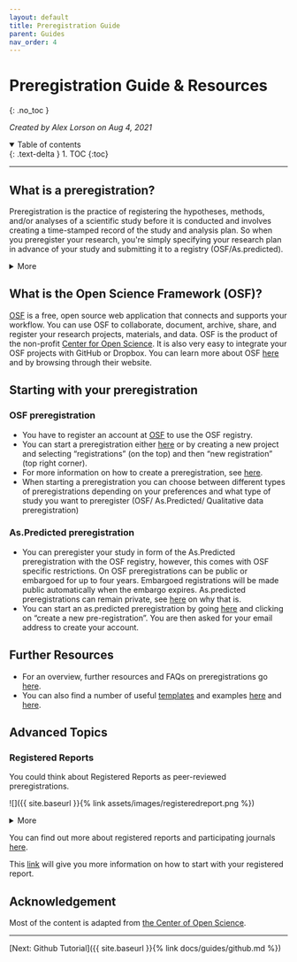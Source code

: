 ```yaml
---
layout: default
title: Preregistration Guide
parent: Guides
nav_order: 4
---
```


# Preregistration Guide & Resources
{: .no_toc }

*Created by Alex Lorson on Aug 4, 2021*

<details open markdown="block">
  <summary>
    Table of contents
  </summary>
  {: .text-delta }
1. TOC
{:toc}
</details>

---

## What is a preregistration?

Preregistration is the practice of registering the hypotheses, methods, and/or analyses of a scientific study before it is conducted and involves creating a time-stamped record of the study and analysis plan.
So when you preregister your research, you're simply specifying your research plan in advance of your study and submitting it to a registry (OSF/As.predicted). 

<details markdown="block">
<summary>More</summary>
  
  Preregistration separates *hypothesis-generating* (exploratory) from *hypothesis-testing* (confirmatory) research. Both are important. We can think of exploratory and confirmatory as different parts of the research cycle, in which researchers develop hypotheses in the exploratory phase and become more confident in the veracity of those hypotheses in the confirmatory phase. But the same data cannot be used to generate and test a hypothesis, which can happen unintentionally and reduce the credibility of your results. Addressing this problem through planning improves the quality and transparency of your research.

  Thus, **preregistration enables confirmatory hypothesis testing**, which allows you to have a higher level of confidence in your findings and helps others who may wish to build on it. 

| Confirmatory Research                       |  Exploratory Research                                              |
|:--------------------------------------------|:-------------------------------------------------------------------|
| Hypothesis testing                          |  Hypothesis generating                                             |
| Data-independent                            |  Data-dependent                                                    |
| Minimizes false positives                   |  Minimizes false negatives in order to find unexpected discoveries |
| P-values retain diagnostic value            |  P-values lose diagnostic value                                    |
| Inferences may be drawn to wider population |  Not useful for making inferences to any wider population          |  

</details>  

## What is the Open Science Framework (OSF)?

[OSF](https://www.osf.io) is a free, open source web application that connects and supports your workflow. You can use OSF to collaborate, document, archive, share, and register your research projects, materials, and data. OSF is the product of the non-profit [Center for Open Science](https://www.cos.io/). It is also very easy to integrate your OSF projects with GitHub or Dropbox. You can learn more about OSF [here](https://osf.io/4znzp/wiki/home/) and by browsing through their website.

## Starting with your preregistration

### OSF preregistration

* You have to register an account at [OSF](https://osf.io/dashboard) to use the OSF registry.
*	You can start a preregistration either [here](https://osf.io/prereg/) or by creating a new project and selecting “registrations” (on the top) and then “new registration” (top right corner). 
*	For more information on how to create a preregistration, see [here](https://help.osf.io/hc/en-us/articles/360019738834-Create-a-Preregistration).
*	When starting a preregistration you can choose between different types of preregistrations depending on your preferences and what type of study you want to preregister (OSF/ As.Predicted/ Qualitative data preregistration)

### As.Predicted preregistration

*	You can preregister your study in form of the As.Predicted preregistration with the OSF registry, however, this comes with OSF specific restrictions. On OSF preregistrations can be public or embargoed for up to four years. Embargoed registrations will be made public automatically when the embargo expires. As.predicted preregistrations can remain private, see [here](https://aspredicted.org/messages/private_forever.php) on why that is.
*	You can start an as.predicted preregistration by going [here](https://aspredicted.org/) and clicking on “create a new pre-registration”. You are then asked for your email address to create your account. 

## Further Resources

* For an overview, further resources and FAQs on preregistrations go [here](https://www.cos.io/initiatives/prereg).
* You can also find a number of useful [templates](https://osf.io/zab38/wiki/home/?view) and examples [here](https://osf.io/registries) and [here](https://osf.io/e6auq/wiki/Example%20Preregistrations/?view).

## Advanced Topics

### Registered Reports

You could think about Registered Reports as peer-reviewed preregistrations. 

![]({{ site.baseurl }}{% link assets/images/registeredreport.png %})

<details markdown="block">
<summary>More</summary>
  
The registered report format requires authors to submit a description of the study methods and analyses prior to data collection. Once the method and analysis plan is vetted through Stage 1 peer review, publication of the findings is provisionally guaranteed. The associated study is then conducted, and the research report is submitted to Stage 2 peer review. Stage 2 peer review confirms that the actual research methods are consistent with the preregistered protocol and that quality thresholds are met (e.g., manipulation checks confirm the validity of the experimental manipulation). Studies that pass Stage 2 peer review are then published regardless of whether the results are confirming or disconfirming, significant or nonsignificant. 

</details>  
  
You can find out more about registered reports and participating journals [here](https://www.cos.io/initiatives/registered-reports).

This [link](https://help.osf.io/hc/en-us/articles/360019930913-Submit-a-Registered-Report) will give you more information on how to start with your registered report.

## Acknowledgement

Most of the content is adapted from [the Center of Open Science](https://www.cos.io/).

---

[Next: Github Tutorial]({{ site.baseurl }}{% link docs/guides/github.md %})

